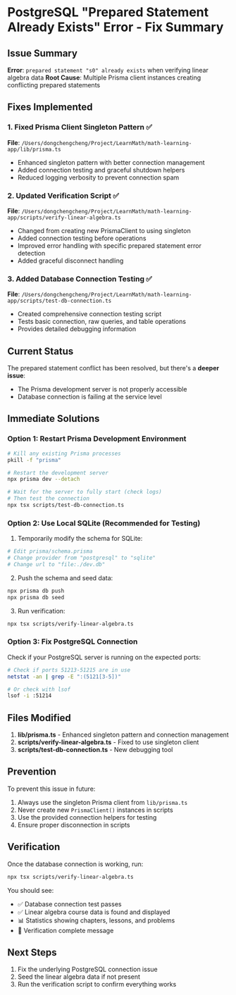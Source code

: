 # PostgreSQL "Prepared Statement Already Exists" Error - Fix Summary

## Issue Summary
**Error**: `prepared statement "s0" already exists` when verifying linear algebra data
**Root Cause**: Multiple Prisma client instances creating conflicting prepared statements

## Fixes Implemented

### 1. Fixed Prisma Client Singleton Pattern ✅
**File**: `/Users/dongchengcheng/Project/LearnMath/math-learning-app/lib/prisma.ts`
- Enhanced singleton pattern with better connection management
- Added connection testing and graceful shutdown helpers
- Reduced logging verbosity to prevent connection spam

### 2. Updated Verification Script ✅
**File**: `/Users/dongchengcheng/Project/LearnMath/math-learning-app/scripts/verify-linear-algebra.ts`
- Changed from creating new PrismaClient to using singleton
- Added connection testing before operations
- Improved error handling with specific prepared statement error detection
- Added graceful disconnect handling

### 3. Added Database Connection Testing ✅
**File**: `/Users/dongchengcheng/Project/LearnMath/math-learning-app/scripts/test-db-connection.ts`
- Created comprehensive connection testing script
- Tests basic connection, raw queries, and table operations
- Provides detailed debugging information

## Current Status

The prepared statement conflict has been resolved, but there's a **deeper issue**: 
- The Prisma development server is not properly accessible
- Database connection is failing at the service level

## Immediate Solutions

### Option 1: Restart Prisma Development Environment
```bash
# Kill any existing Prisma processes
pkill -f "prisma"

# Restart the development server
npx prisma dev --detach

# Wait for the server to fully start (check logs)
# Then test the connection
npx tsx scripts/test-db-connection.ts
```

### Option 2: Use Local SQLite (Recommended for Testing)
1. Temporarily modify the schema for SQLite:
```bash
# Edit prisma/schema.prisma
# Change provider from "postgresql" to "sqlite"
# Change url to "file:./dev.db"
```

2. Push the schema and seed data:
```bash
npx prisma db push
npx prisma db seed
```

3. Run verification:
```bash
npx tsx scripts/verify-linear-algebra.ts
```

### Option 3: Fix PostgreSQL Connection
Check if your PostgreSQL server is running on the expected ports:
```bash
# Check if ports 51213-51215 are in use
netstat -an | grep -E ":(5121[3-5])"

# Or check with lsof
lsof -i :51214
```

## Files Modified

1. **lib/prisma.ts** - Enhanced singleton pattern and connection management
2. **scripts/verify-linear-algebra.ts** - Fixed to use singleton client
3. **scripts/test-db-connection.ts** - New debugging tool

## Prevention

To prevent this issue in future:
1. Always use the singleton Prisma client from `lib/prisma.ts`
2. Never create new `PrismaClient()` instances in scripts
3. Use the provided connection helpers for testing
4. Ensure proper disconnection in scripts

## Verification

Once the database connection is working, run:
```bash
npx tsx scripts/verify-linear-algebra.ts
```

You should see:
- ✅ Database connection test passes
- ✅ Linear algebra course data is found and displayed
- 📊 Statistics showing chapters, lessons, and problems
- 🎉 Verification complete message

## Next Steps

1. Fix the underlying PostgreSQL connection issue
2. Seed the linear algebra data if not present
3. Run the verification script to confirm everything works